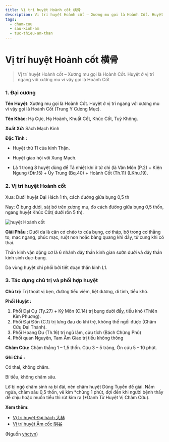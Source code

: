 ```yaml
---
title: Vị trí huyệt Hoành cốt 横骨
description: Vị trí huyệt Hoành cốt – Xương mu gọi là Hoành Cốt. Huyệt ở vị trí ngang với xương mu vì vậy gọi là Hoành Cốt
tags:
  - cham-cuu
  - sau-kinh-am
  - tuc-thieu-am-than
---
```


# Vị trí huyệt Hoành cốt 横骨 

> Vị trí huyệt Hoành cốt – Xương mu gọi là Hoành Cốt. Huyệt ở vị trí ngang với xương mu vì vậy gọi là Hoành Cốt

### 1. Đại cương

**Tên Huyệt**: Xương mu gọi là Hoành Cốt. Huyệt ở vị trí ngang với xương mu vì vậy gọi là Hoành Cốt (Trung Y Cương Mục).

**Tên Khác:** Hạ Cực, Hạ Hoành, Khuất Cốt, Khúc Cốt, Tuỷ Không.

**Xuất Xứ:** Sách Mạch Kinh

**Đặc Tính :**

+ Huyệt thứ 11 của kinh Thận.

+ Huyệt giao hội với Xung Mạch.

+ Là 1 trong 8 huyệt dùng để Tả nhiệt khí ở tứ chi (là Vân Môn (P.2) + Kiên Ngung (Đtr.15) + Ủy Trung (Bq.40) + Hoành Cốt (Th.11) (LKhu.19).

### 2. Vị trí huyệt Hoành cốt

Xưa: Dưới huyệt Đại Hách 1 th, cách đường giữa bụng 0,5 th

Nay: Ở bụng dưới, sát bờ trên xương mu, đo cách đường giữa bụng 0,5 thốn, ngang huyệt Khúc Cốt( dưới rồn 5 th).

![huyệt Hoành cốt](/imgs/yhctvn/huyet-hoanh-cot-300x168.jpg)

**Giải Phẫu :** Dưới da là cân cơ chéo to của bụng, cơ tháp, bờ trong cơ thẳng to, mạc ngang, phúc mạc, ruột non hoặc bàng quang khi đầy, tử cung khi có thai.

Thần kinh vận động cơ là 6 nhánh dây thần kinh gian sườn dưới và dây thần kinh sinh dục-bụng.

Da vùng huyệt chi phối bởi tiết đoạn thần kinh L1.

### 3. Tác dụng chủ trị và phối hợp huyệt

**Chủ trị:** Trị thoát vị bẹn, đường tiểu viêm, liệt dương, di tinh, tiểu khó.

**Phối Huyệt :**

1. Phối Đại Cự (Ty.27) + Kỳ Môn (C.14) trị bụng dưới đầy, tiểu khó (Thiên Kim Phương).
2. Phối Đại Đôn (C.1) trị lưng đau do khí trệ, không thể ngồi được (Châm Cứu Đại Thành).
3. Phối Hoang Du (Th.16) trị ngũ lâm, cửu tích (Bách Chứng Phú)
4. Phối quan Nguyên, Tam Âm Giao trị tiểu không thông

**Châm Cứu:** Châm thẳng 1 – 1,5 thốn. Cứu 3 – 5 tráng, Ôn cứu 5 – 10 phút.

**Ghi Chú :**

Có thai, không châm.

Bí tiểu, không châm sâu.

Lỡ bị ngộ châm sinh ra bí đái, nên châm huyệt Dũng Tuyền để giải. Nằm ngửa, châm sâu 0,5 thốn, vê kim *chừng 1 phút, đợi đến khi người bệnh thấy dễ chịu hoặc muốn tiểu thì rút kim ra (*Danh Từ Huyệt Vị Châm Cứu).

**Xem thêm:**

* [Vị trí huyệt Đại hách 大赫](/yhctvn/vi-tri-huyet-dai-hach-%e5%a4%a7%e8%b5%ab/)
* [Vị trí huyệt Âm cốc 阴谷](/yhctvn/vi-tri-huyet-am-coc-%e9%98%b4%e8%b0%b7/)

(Nguồn <a href="https://yhctvn.com/vi-tri-huyet-hoanh-cot-横骨/" target="_blank">yhctvn</a>)
